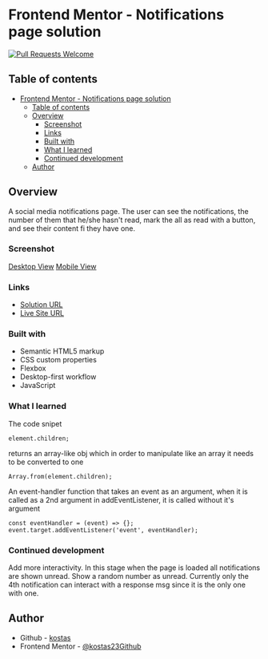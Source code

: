 # Frontend Mentor - Notifications page solution

[![Pull Requests Welcome](https://img.shields.io/badge/PRs-welcome-brightgreen.svg?style=flat)](https://github.com/kostas23Github/qr-code-component)

## Table of contents

- [Frontend Mentor - Notifications page solution](#frontend-mentor---notifications-page-solution)
  - [Table of contents](#table-of-contents)
  - [Overview](#overview)
    - [Screenshot](#screenshot)
    - [Links](#links)
    - [Built with](#built-with)
    - [What I learned](#what-i-learned)
    - [Continued development](#continued-development)
  - [Author](#author)

## Overview
A social media notifications page. The user can see the notifications, the number of them that he/she hasn't read, mark the all as read with a button, and see their content fi they have one.

### Screenshot

[Desktop View](./assets/images/Screenshot_1.png)
[Mobile View](./assets/images/Screenshot_2.png)
### Links

- [Solution URL](https://github.com/kostas23Github/notifications-page-main)
- [Live Site URL](https://kostas23github.github.io/notifications-page-main/)

### Built with

- Semantic HTML5 markup
- CSS custom properties
- Flexbox
- Desktop-first workflow
- JavaScript

### What I learned

The code snipet
```
element.children;
```
returns an array-like obj which in order to manipulate like an array it needs to be converted to one
```
Array.from(element.children);
```
An event-handler function that takes an event as an argument, when it is called as a 2nd argument in addEventListener, it is called without it's argument
```
const eventHandler = (event) => {};
event.target.addEventListener('event', eventHandler);
```

### Continued development

Add more interactivity. In this stage when the page is loaded all notifications are shown unread. Show a random number as unread. Currently only the 4th notification can interact with a response msg since it is the only one with one.

## Author

- Github - [kostas](https://github.com/kostas23Github)
- Frontend Mentor - [@kostas23Github](https://www.frontendmentor.io/profile/kostas23Github)
